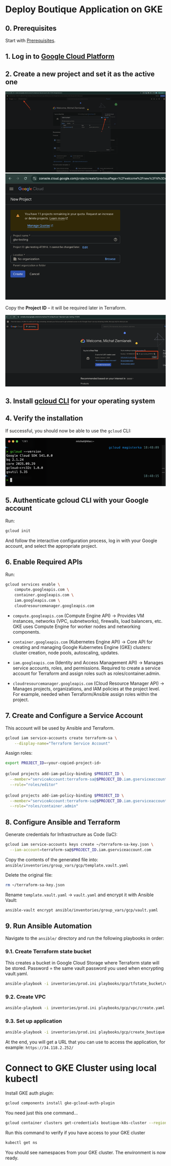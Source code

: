 # Deploy Boutique Application on GKE

## 0. Prerequisites
Start with [Prerequisites](./Prerequisites.md).

## 1. Log in to [Google Cloud Platform](https://console.cloud.google.com/)

## 2. Create a new project and set it as the active one  

![](./images/001_gke.png)  
![](./images/002_gke.png)

Copy the **Project ID** – it will be required later in Terraform.  

![](./images/003_gke.png)

## 3. Install [gcloud CLI](https://cloud.google.com/sdk/docs/install) for your operating system

## 4. Verify the installation  
If successful, you should now be able to use the `gcloud` CLI:  

![](./images/004_gke.png)  

## 5. Authenticate gcloud CLI with your Google account  
Run:
```sh
gcloud init
```
And follow the interactive configuration process, log in with your Google account, and select the appropriate project.

## 6. Enable Required APIs
Run:
```sh
gcloud services enable \
    compute.googleapis.com \
    container.googleapis.com \
    iam.googleapis.com \
    cloudresourcemanager.googleapis.com
```

* `compute.googleapis.com` (Compute Engine API)
→ Provides VM instances, networks (VPC, subnetworks), firewalls, load balancers, etc.
GKE uses Compute Engine for worker nodes and networking components.

* `container.googleapis.com` (Kubernetes Engine API)
→ Core API for creating and managing Google Kubernetes Engine (GKE) clusters: cluster creation, node pools, autoscaling, updates.

* `iam.googleapis.com` (Identity and Access Management API)
→ Manages service accounts, roles, and permissions.
Required to create a service account for Terraform and assign roles such as roles/container.admin.

* `cloudresourcemanager.googleapis.com` (Cloud Resource Manager API)
→ Manages projects, organizations, and IAM policies at the project level.
For example, needed when Terraform/Ansible assign roles within the project.

## 7. Create and Configure a Service Account
This account will be used by Ansible and Terraform.
```sh
gcloud iam service-accounts create terraform-sa \
    --display-name="Terraform Service Account"
```

Assign roles:
```sh
export PROJECT_ID=<your-copied-project-id>

gcloud projects add-iam-policy-binding $PROJECT_ID \
  --member="serviceAccount:terraform-sa@$PROJECT_ID.iam.gserviceaccount.com" \
  --role="roles/editor"

gcloud projects add-iam-policy-binding $PROJECT_ID \
  --member="serviceAccount:terraform-sa@$PROJECT_ID.iam.gserviceaccount.com" \
  --role="roles/container.admin"
```

## 8. Configure Ansible and Terraform
Generate credentials for Infrastructure as Code (IaC):
```sh
gcloud iam service-accounts keys create ~/terraform-sa-key.json \
  --iam-account=terraform-sa@$PROJECT_ID.iam.gserviceaccount.com
```

Copy the contents of the generated file into:
`ansible/inventories/group_vars/gcp/template.vault.yaml`

Delete the original file:
```sh
rm ~/terraform-sa-key.json
```

Rename `template.vault.yaml` → `vault.yaml` and encrypt it with Ansible Vault:
```sh
ansible-vault encrypt ansible/inventories/group_vars/gcp/vault.yaml
```

## 9. Run Ansible Automation

Navigate to the `ansible/` directory and run the following playbooks in order:

### 9.1. Create Terraform state bucket
This creates a bucket in Google Cloud Storage where Terraform state will be stored.
Password = the same vault password you used when encrypting vault.yaml.
```sh
ansible-playbook -i inventories/prod.ini playbooks/gcp/tfstate_bucket/create.yaml -v --ask-vault-pass
```

### 9.2. Create VPC
```sh
ansible-playbook -i inventories/prod.ini playbooks/gcp/vpc/create.yaml -v --ask-vault-pass
```

### 9.3. Set up application
```sh
ansible-playbook -i inventories/prod.ini playbooks/gcp/create_boutique.yaml -v --ask-vault-pass
```

At the end, you will get a URL that you can use to access the application, for example: `https://34.118.2.252/`

# Connect to GKE Cluster using local kubectl

Install GKE auth plugin:
```sh
gcloud components install gke-gcloud-auth-plugin
```

You need just this one command...
```sh
gcloud container clusters get-credentials boutique-k8s-cluster --region europe-central2
```

Run this command to verify if you have access to your GKE cluster
```sh
kubectl get ns
```

You should see namespaces from your GKE cluster. The environment is now ready.
